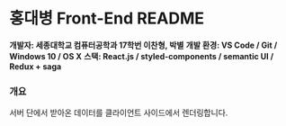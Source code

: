 # 홍대병 Front-End README

**개발자: 세종대학교 컴퓨터공학과 17학번 이찬형, 박별**
**개발 환경: VS Code / Git / Windows 10 / OS X**
**스택: React.js / styled-components / semantic UI / Redux + saga**

### 개요
 서버 단에서 받아온 데이터를 클라이언트 사이드에서 렌더링합니다.
